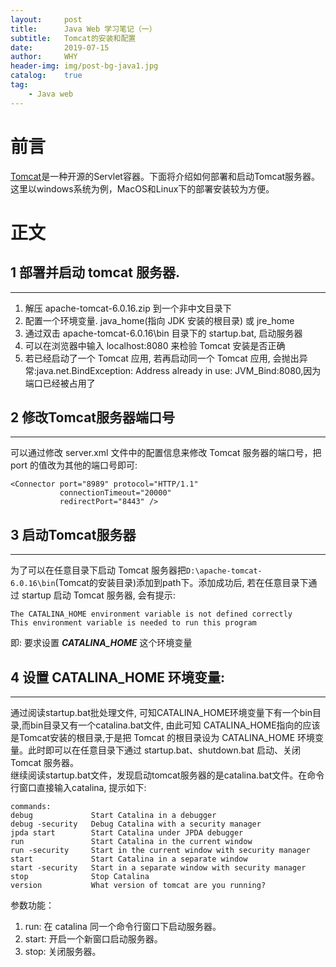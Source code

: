 ```yaml
---
layout:     post
title:      Java Web 学习笔记（一）
subtitle:   Tomcat的安装和配置
date:       2019-07-15
author:     WHY
header-img: img/post-bg-java1.jpg
catalog:    true
tag:
    - Java web
---
```


# 前言
[Tomcat](http://tomcat.apache.org/)是一种开源的Servlet容器。下面将介绍如何部署和启动Tomcat服务器。这里以windows系统为例，MacOS和Linux下的部署安装较为方便。
# 正文
## 1 部署并启动 tomcat 服务器.
---
1. 解压 apache-tomcat-6.0.16.zip 到一个非中文目录下
2. 配置一个环境变量. java_home(指向 JDK 安装的根目录) 或 jre_home
3. 通过双击 apache-tomcat-6.0.16\bin 目录下的 startup.bat, 启动服务器
4. 可以在浏览器中输入 localhost:8080 来检验 Tomcat 安装是否正确
5. 若已经启动了一个 Tomcat 应用, 若再启动同一个 Tomcat 应用, 会抛出异常:java.net.BindException: Address already in use: JVM_Bind:8080,因为端口已经被占用了

## 2 修改Tomcat服务器端口号
---
可以通过修改 server.xml 文件中的配置信息来修改 Tomcat 服务器的端口号，把 port 的值改为其他的端口号即可:
```
<Connector port="8989" protocol="HTTP/1.1" 
           connectionTimeout="20000" 
           redirectPort="8443" />
```
## 3 启动Tomcat服务器
---
为了可以在任意目录下启动 Tomcat 服务器把```D:\apache-tomcat-6.0.16\bin```(Tomcat的安装目录)添加到path下。添加成功后, 若在任意目录下通过 startup 启动 Tomcat 服务器, 会有提示:
```
The CATALINA_HOME environment variable is not defined correctly
This environment variable is needed to run this program
```
即: 要求设置 _**CATALINA_HOME**_ 这个环境变量

## 4 设置 CATALINA_HOME 环境变量:
---
通过阅读startup.bat批处理文件, 可知CATALINA_HOME环境变量下有一个bin目录,而bin目录又有一个catalina.bat文件, 由此可知 CATALINA_HOME指向的应该是Tomcat安装的根目录,于是把 Tomcat 的根目录设为 CATALINA_HOME 环境变量。此时即可以在任意目录下通过 startup.bat、shutdown.bat 启动、关闭 Tomcat 服务器。
<br>
继续阅读startup.bat文件，发现启动tomcat服务器的是catalina.bat文件。在命令行窗口直接输入catalina, 提示如下:
```
commands:
debug             Start Catalina in a debugger
debug -security   Debug Catalina with a security manager
jpda start        Start Catalina under JPDA debugger
run               Start Catalina in the current window
run -security     Start in the current window with security manager
start             Start Catalina in a separate window
start -security   Start in a separate window with security manager
stop              Stop Catalina
version           What version of tomcat are you running?
```
参数功能：<br>
1. run: 在 catalina 同一个命令行窗口下启动服务器。
2. start: 开启一个新窗口启动服务器。
3. stop: 关闭服务器。